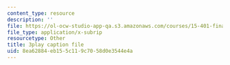 ```yaml
---
content_type: resource
description: ''
file: https://ol-ocw-studio-app-qa.s3.amazonaws.com/courses/15-401-finance-theory-i-fall-2008/8ea62884eb155c119c7058d0e3544e4a_HdHlfiOAJyE.vtt
file_type: application/x-subrip
resourcetype: Other
title: 3play caption file
uid: 8ea62884-eb15-5c11-9c70-58d0e3544e4a
---
```


